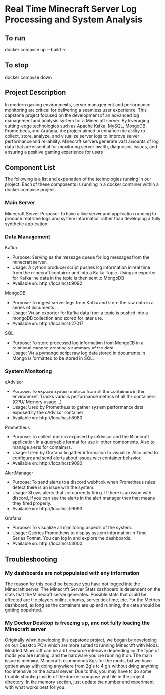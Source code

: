 # Real Time Minecraft Server Log Processing and System Analysis

## To run
docker compose up --build -d

## To stop
docker compose down

## Project Description
In modern gaming environments, server management and performance monitoring are critical for delivering a seamless user experience. This capstone project focused on the development of an advanced log management and analysis system for a Minecraft server. By leveraging cutting-edge technologies such as Apache Kafka, MySQL, MongoDB, Prometheus, and Grafana, the project aimed to enhance the ability to collect, store, analyze, and visualize server logs to improve server performance and reliability. Minecraft servers generate vast amounts of log data that are essential for monitoring server health, diagnosing issues, and ensuring a positive gaming experience for users

## Component List

The following is a list and explanation of the technologies running in our project. Each of these components is running in a docker container within a docker compose project. 

### Main Server
Minecraft Server
Purpose: To have a live server and application running to produce real time logs and system information rather than developing a fully synthetic application. 

### Data Management
Kafka
- Purpose: Serving as the message queue for log messages from the minecraft server. 
- Usage: A python producer script pushes log information in real time from the minecraft container and into a Kafka Topic. Using an exporter for Kafka the data in the topic is then sent to MongoDB
- Available on: http://localhost:9092

MongoDB
- Purpose: To ingest server logs from Kafka and store the raw data in a series of documents.
- Usage: Via an exporter for Kafka data from a topic is pushed into a mongoDB collection and stored for later use.
- Available on: http://localhost:27017 

SQL
- Purpose: To store processed log information from MongoDB in a relational manner, creating a summary of the data
- Usage: Via a pymongo script raw log data stored in documents in Mongo is formatted to be stored in SQL. 

### System Monitoring

cAdvisor
- Purpose: To expose system metrics from all the containers in the environment. Tracks various performance metrics of all the containers (CPU/ Memory usage…)
- Usage: Used by Prometheus to gather system performance data exposed by the cAdvisor container
- Available on: http://localhost:8080

Prometheus
- Purpose: To collect metrics exposed by cAdvisor and the Minecraft application in a queryable format for use in other components. Also to manage alerts for containers.
- Usage: Used by Grafana to gather information to visualize. Also used to configure and send alerts about issues with container behavior.
- Available on: http://localhost:9090

AlertManager
- Purpose: To send alerts to a discord webhook when Prometheus rules detect there is an issue with the system.
- Usage: Shows alerts that are currently firing. If there is an issue with discord, if you can see the alerts in the alert manager then that means they fired properly.
- Available on: http://localhost:9093

Grafana
- Purpose: To visualize all monitoring aspects of the system.
- Usage: Queries Prometheus to display system information in Time Series Format. You can log in and explore the dashboards. 
- Available on: http://localhost:3000

## Troubleshooting

### My dashboards are not populated with any information

The reason for this could be because you have not logged into the Minecraft server. The Minecraft Server Stats dashboard is dependent on the stats that the Minecraft server generates. Possible stats that could be affected are the players online, chunks, server tick time, etc. For the Metrics dashboard, as long as the containers are up and running, the data should be getting populated. 

### My Docker Desktop is freezing up, and not fully loading the Minecraft server

Originally when developing this capstone project, we began by developing on our Desktop PC’s which are more suited to running Minecraft with Mods. Modded Minecraft can be a bit resource intensive depending on the type of mods you are running, and the hardware you are running it on. The main issue is memory. Minecraft recommends 8g’s for the mods, but we have gotten away with doing anywhere from 2g's to 4 g’s without doing anything too intensive on the actual server. Due to this, you may have to do some trouble shooting inside of the docker-compose.yml file in the project directory. In the memory section, just update the number and experiment with what works best for you. 

